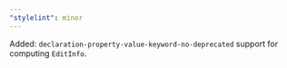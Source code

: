 ```yaml
---
"stylelint": minor
---
```


Added: `declaration-property-value-keyword-no-deprecated` support for computing `EditInfo`.
